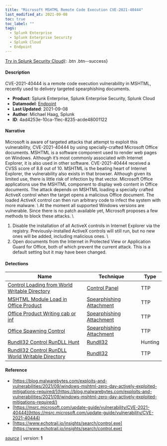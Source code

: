 ```yaml
---
title: "Microsoft MSHTML Remote Code Execution CVE-2021-40444"
last_modified_at: 2021-09-08
toc: true
toc_label: ""
tags:
  - Splunk Enterprise
  - Splunk Enterprise Security
  - Splunk Cloud
  - Endpoint
---
```


[Try in Splunk Security Cloud](https://www.splunk.com/en_us/cyber-security.html){: .btn .btn--success}

#### Description

CVE-2021-40444 is a remote code execution vulnerability in MSHTML, recently used to delivery targeted spearphishing documents.

- **Product**: Splunk Enterprise, Splunk Enterprise Security, Splunk Cloud
- **Datamodel**: [Endpoint](https://docs.splunk.com/Documentation/CIM/latest/User/Endpoint)
- **Last Updated**: 2021-09-08
- **Author**: Michael Haag, Splunk
- **ID**: 4ad4253e-10ca-11ec-8235-acde48001122

#### Narrative

Microsoft is aware of targeted attacks that attempt to exploit this vulnerability, CVE-2021-40444 by using specially-crafted Microsoft Office documents. MSHTML is a software component used to render web pages on Windows. Although it’s most commonly associated with Internet Explorer, it is also used in other software.  CVE-2021-40444 received a CVSS score of 8.8 out of 10. MSHTML is the beating heart of Internet Explorer, the vulnerability also exists in that browser. Although given its limited use, there is little risk of infection by that vector. Microsoft Office applications use the MSHTML component to display web content in Office documents. The attack depends on MSHTML loading a specially crafted ActiveX control when the target opens a malicious Office document. The loaded ActiveX control can then run arbitrary code to infect the system with more malware. \ At the moment all supported Windows versions are vulnerable. Since there is no patch available yet, Microsoft proposes a few methods to block these attacks. \
1. Disable the installation of all ActiveX controls in Internet Explorer via the registry. Previously-installed ActiveX controls will still run, but no new ones will be added, including malicious ones. \
1. Open documents from the Internet in Protected View or Application Guard for Office, both of which prevent the current attack. This is a default setting but it may have been changed.

#### Detections

| Name        | Technique   | Type         |
| ----------- | ----------- |--------------|
| [Control Loading from World Writable Directory](/endpoint/control_loading_from_world_writable_directory/) | [Control Panel](/tags/#control-panel) | TTP |
| [MSHTML Module Load in Office Product](/endpoint/mshtml_module_load_in_office_product/) | [Spearphishing Attachment](/tags/#spearphishing-attachment) | TTP |
| [Office Product Writing cab or inf](/endpoint/office_product_writing_cab_or_inf/) | [Spearphishing Attachment](/tags/#spearphishing-attachment) | TTP |
| [Office Spawning Control](/endpoint/office_spawning_control/) | [Spearphishing Attachment](/tags/#spearphishing-attachment) | TTP |
| [Rundll32 Control RunDLL Hunt](/endpoint/rundll32_control_rundll_hunt/) | [Rundll32](/tags/#rundll32) | Hunting |
| [Rundll32 Control RunDLL World Writable Directory](/endpoint/rundll32_control_rundll_world_writable_directory/) | [Rundll32](/tags/#rundll32) | TTP |

#### Reference

* [https://blog.malwarebytes.com/exploits-and-vulnerabilities/2021/09/windows-mshtml-zero-day-actively-exploited-mitigations-required/](https://blog.malwarebytes.com/exploits-and-vulnerabilities/2021/09/windows-mshtml-zero-day-actively-exploited-mitigations-required/)
* [https://msrc.microsoft.com/update-guide/vulnerability/CVE-2021-40444](https://msrc.microsoft.com/update-guide/vulnerability/CVE-2021-40444)
* [https://www.echotrail.io/insights/search/control.exe](https://www.echotrail.io/insights/search/control.exe)



[*source*](https://github.com/splunk/security_content/tree/develop/stories/microsoft_mshtml_remote_code_execution_cve-2021-40444.yml) \| *version*: **1**